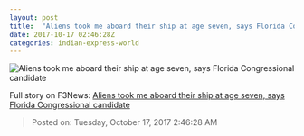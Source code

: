 ```yaml
---
layout: post
title:  "Aliens took me aboard their ship at age seven, says Florida Congressional candidate"
date: 2017-10-17 02:46:28Z
categories: indian-express-world
---
```


![Aliens took me aboard their ship at age seven, says Florida Congressional candidate](http://images.indianexpress.com/2017/10/bettina-rodriguez-aguilera.jpg?w=759)




Full story on F3News: [Aliens took me aboard their ship at age seven, says Florida Congressional candidate](http://www.f3nws.com/n/xxCVBC)

> Posted on: Tuesday, October 17, 2017 2:46:28 AM
